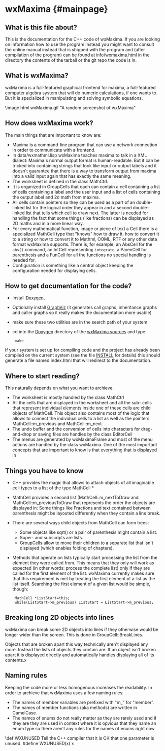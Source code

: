 wxMaxima                         {#mainpage}
============================================

What is this file about?
------------------------
This is the documentation for the C++ code of wxMaxima. If you are looking
on information how to use the program instead you might want to consult
the online manual instead that is shipped with the program and
(after compilation of the program) can be found at
[info/wxmaxima.html](../../info/wxmaxima.html) in the directory the
contents of the tarball or the git repo the code is in.

What is wxMaxima?
-----------------
wxMaxima is a full-featured graphical frontend for maxima, a full-featured
computer algebra system that will do numeric calculations, if one wants to.
But it is specialized in manipulating and solving symbolic equations.

\image html wxMaxima.gif "A random screenshot of wxMaxima"

How does wxMaxima work?
-----------------------
The main things that are important to know are:
 - Maxima is a command-line program that can use a network connection in order
   to communicate with a frontend.
 - In data/wxmathml.lisp wxMaxima teaches maxima to talk in a XML dialect:
   Maxima's normal output format is human-readable. But it can be tricked into 
   containing strings that look like input or output labels and it doesn't 
   guarantee that there is a way to transform output from maxima into a valid input
   again that has exactly the same meaning.
 - The worksheet is defined in the class MathCtrl.
 - It is organized in GroupCells that each can contain a cell containing a list of
   cells containing a label and the user input and a list of cells containing the
   output label and 2d math from maxima.
 - All cells contain pointers so they can be used as a part of an double-linked list
   for the logical order they appear in and a second double-linked list that tells 
   which cell to draw next. The latter is needed for handling the fact that some
   things (like fractions) can be displayed as 2D maths and in a more linear way.
 - For every mathematical function, image or piece of text a Cell there is a specialized 
   MathCell type that "knows" how to draw it, how to convert it to a string or how to 
   convert it to Mathml, OOML, RTF or any other data format wxMaxima supports.
   There is, for example, an AbsCell for the <code>abs()</code> command, an IntCell 
   representing <code>integrate</code>, a ParenCell for parenthesis and a FunCell for 
   all the functions no special handling is needed for.
 - Configuration is something like a central object keeping the configuration needed for 
   displaying cells.

How to get documentation for the code?
--------------------------------------

 - Install [Doxygen](http://www.stack.nl/~dimitri/doxygen/),
 - Optionally install [GraphViz](http://www.graphviz.org/)
   (it generates call graphs, inheritance graphs and caller graphs
   so it really makes the documentation more usable)
 - make sure these two utilities are in the search path of your
   system   
 - cd into the [Doxygen](../) directory of the [wxMaxima sources](../../) and type:

        make

If your system is set up for compiling code and the project has
already been compiled on the current system (see the file
[INSTALL](../../INSTALL) for details) this should generate a file
named index.html that will redirect to the documentation.

Where to start reading?
-----------------------

This naturally depends on what you want to archieve.
 - The worksheet is mostly handled by the class MathCtrl
 - All the cells that are displayed in the worksheet and all the sub-
   cells that represent individual elements inside one of these cells
   are child objects of MathCell. This object also contains most of
   the logic that allows to connect the individual cells to a list
   as well as the pointers MathCell::m_previous and MathCell::m_next.
 - The undo buffer and the conversion of cells into characters for
   drag-and-drop or saving files are handles by the class EditorCell
 - The menus are generated by wxMaximaFrame and most of the menu actions
   are handled by the class wxMaxima.
One of the most important concepts that are important to know is that
everything that is displayed in 

Things you have to know
-----------------------
 - C++ provides the magic that allows to attach objects of all imaginable
   cell types to a list of the type MathCell *
 - MathCell provides a second list (MathCell::m_nextToDraw and
   MathCell::m_previousToDraw that represents the order the objects
   are displayed in: Some things like Fractions and text contained
   between parenthesis might be layouted differently when they contain
   a line break.
 - There are several ways child objects from MathCell can form trees:
   - Some objects like sqrt() or a pair of parenthesis might contain
     a list.
   - Super- and subscripts are lists.
   - GroupCells allow to move their children to a separate list that isn't
     displayed (which enables folding of chapters).
 - Methods that operate on lists typically start processing the list from
   the element they were called from. This means that they only will work
   as expected (in other words: process the complete list) only if they
   are called for the first element of the list.
   wxMaxima currently makes sure that this requirement is met by treating
   the first element of a list as the list itself.
   Searching the first element of a given list would be simple, though:

        MathCell *ListStart=this;
        while(ListStart->m_previous) ListStart = ListStart->m_previous;

Breaking long 2D objects into lines
-----------------------------------

wxMaxima can break some 2D objects into lines if they otherwise would be 
longer wider than the screen. This is done in GroupCell::BreakLines.

Objects that are broken apart this way technically aren't displayed 
any more. Instead the lists of objects they contain are. If an object
isn't broken apart it is displayed directly and automatically handles 
displaying all of its contents.x

Naming rules
------------
Keeping the code more or less homogenous increases the readability. In
order to archieve that wxMaxima uses a few naming rules:
 - The names of member variables are prefixed with "m_" for "member".
 - The names of member functions (aka methods) are written in CamelCase.
 - The names of enums do not really matter as they are rarely used and if
   they are they are used in context where it is opvious that they name an
   enum type so there aren't any rules for the names of enums right now.

\def WXUNUSED Tell the C++ compiler that it is OK that one parameter is unused.
#define WXUNUSED(x) x

